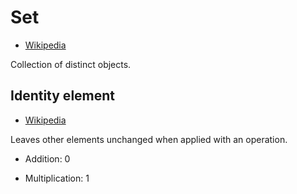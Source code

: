 # Set

- [Wikipedia](https://en.wikipedia.org/wiki/Set_%28mathematics%29)

Collection of distinct objects.


## Identity element

- [Wikipedia](https://en.wikipedia.org/wiki/Identity_element)

Leaves other elements unchanged when applied with an operation.

- Addition: 0

- Multiplication: 1
